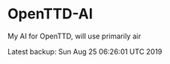 # OpenTTD-AI
My AI for OpenTTD, will use primarily air

Latest backup: Sun Aug 25 06:26:01 UTC 2019
